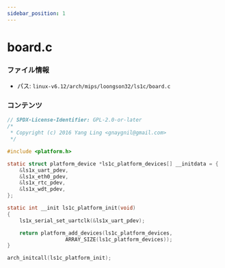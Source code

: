```yaml
---
sidebar_position: 1
---
```

# board.c

### ファイル情報

- パス: `linux-v6.12/arch/mips/loongson32/ls1c/board.c`

### コンテンツ

```c
// SPDX-License-Identifier: GPL-2.0-or-later
/*
 * Copyright (c) 2016 Yang Ling <gnaygnil@gmail.com>
 */

#include <platform.h>

static struct platform_device *ls1c_platform_devices[] __initdata = {
	&ls1x_uart_pdev,
	&ls1x_eth0_pdev,
	&ls1x_rtc_pdev,
	&ls1x_wdt_pdev,
};

static int __init ls1c_platform_init(void)
{
	ls1x_serial_set_uartclk(&ls1x_uart_pdev);

	return platform_add_devices(ls1c_platform_devices,
				   ARRAY_SIZE(ls1c_platform_devices));
}

arch_initcall(ls1c_platform_init);

```

